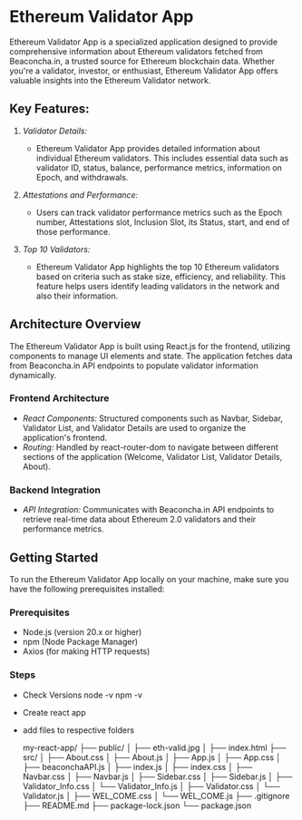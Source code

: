# Ethereum Validator App

Ethereum Validator App is a specialized application designed to provide comprehensive information about Ethereum validators fetched from Beaconcha.in, a trusted source for Ethereum blockchain data. Whether you're a validator, investor, or enthusiast, Ethereum Validator App offers valuable insights into the Ethereum Validator network.

## Key Features:

1. *Validator Details:*
   - Ethereum Validator App provides detailed information about individual Ethereum validators. This includes essential data such as validator ID, status, balance, performance metrics, information on Epoch, and withdrawals.

2. *Attestations and Performance:*
   - Users can track validator performance metrics such as the Epoch number, Attestations slot, Inclusion Slot, its Status, start, and end of those performance.

3. *Top 10 Validators:*
   - Ethereum Validator App highlights the top 10 Ethereum validators based on criteria such as stake size, efficiency, and reliability. This feature helps users identify leading validators in the network and also their information.

## Architecture Overview

The Ethereum Validator App is built using React.js for the frontend, utilizing components to manage UI elements and state. The application fetches data from Beaconcha.in API endpoints to populate validator information dynamically.

### Frontend Architecture

- *React Components:* Structured components such as Navbar, Sidebar, Validator List, and Validator Details are used to organize the application's frontend.
- *Routing:* Handled by react-router-dom to navigate between different sections of the application (Welcome, Validator List, Validator Details, About).

### Backend Integration

- *API Integration:* Communicates with Beaconcha.in API endpoints to retrieve real-time data about Ethereum 2.0 validators and their performance metrics.

## Getting Started

To run the Ethereum Validator App locally on your machine, make sure you have the following prerequisites installed:

### Prerequisites

- Node.js (version 20.x or higher)
- npm (Node Package Manager)
- Axios (for making HTTP requests)


### Steps

- Check Versions
       node -v
       npm -v
- Create react app
- add files to respective folders

   my-react-app/
├── public/
│   ├── eth-valid.jpg
│   ├── index.html
├── src/
│   ├── About.css
│   ├── About.js
│   ├── App.js
│   ├── App.css
│   ├── beaconchaAPI.js
│   ├── index.js
│   ├── index.css
│   ├── Navbar.css
│   ├── Navbar.js
│   ├── Sidebar.css
│   ├── Sidebar.js
│   ├── Validator_Info.css
│   └── Validator_Info.js
│   ├── Validator.css
│   └── Validator.js
│   ├── WEL_COME.css
│   └── WEL_COME.js
├── .gitignore
├── README.md
├── package-lock.json 
└── package.json
